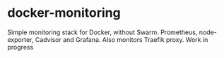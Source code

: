 # docker-monitoring
Simple monitoring stack for Docker, without Swarm. Prometheus, node-exporter, Cadvisor and Grafana. Also monitors Traefik proxy. Work in progress

